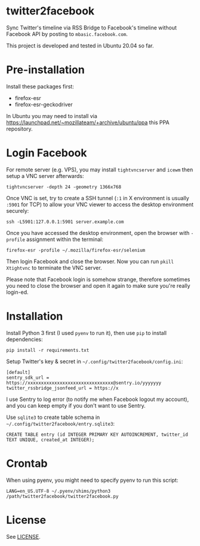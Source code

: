 # twitter2facebook

Sync Twitter's timeline via RSS Bridge to Facebook's timeline without Facebook API by posting to `mbasic.facebook.com`.

This project is developed and tested in Ubuntu 20.04 so far.

# Pre-installation

Install these packages first:

* firefox-esr
* firefox-esr-geckodriver

In Ubuntu you may need to install via https://launchpad.net/~mozillateam/+archive/ubuntu/ppa this PPA repository.

# Login Facebook

For remote server (e.g. VPS), you may install `tightvncserver` and `icewm` then setup a VNC server afterwards:

    tightvncserver -depth 24 -geometry 1366x768

Once VNC is set, try to create a SSH tunnel (`:1` in X environment is usually `:5901` for TCP) to allow your VNC viewer to access the desktop environment securely:

    ssh -L5901:127.0.0.1:5901 server.example.com

Once you have accessed the desktop environment, open the browser with `-profile` assignment within the terminal:

    firefox-esr -profile ~/.mozilla/firefox-esr/selenium

Then login Facebook and close the browser.  Now you can run `pkill Xtightvnc` to terminate the VNC server.

Please note that Facebook login is somehow strange, therefore sometimes you need to close the browser and open it again to make sure you're really login-ed.

# Installation

Install Python 3 first (I used `pyenv` to run it), then use `pip` to install dependencies:

    pip install -r requirements.txt

Setup Twitter's key & secret in `~/.config/twitter2facebook/config.ini`:

    [default]
    sentry_sdk_url = https://xxxxxxxxxxxxxxxxxxxxxxxxxxxxxxxx@sentry.io/yyyyyyy
    twitter_rssbridge_jsonfeed_url = https://x

I use Sentry to log error (to notify me when Facebook logout my account), and you can keep empty if you don't want to use Sentry.

Use `sqlite3` to create table schema in `~/.config/twitter2facebook/entry.sqlite3`:

    CREATE TABLE entry (id INTEGER PRIMARY KEY AUTOINCREMENT, twitter_id TEXT UNIQUE, created_at INTEGER);

# Crontab

When using pyenv, you might need to specify pyenv to run this script:

    LANG=en_US.UTF-8 ~/.pyenv/shims/python3 /path/twitter2facebook/twitter2facebook.py

# License

See [LICENSE](LICENSE).
